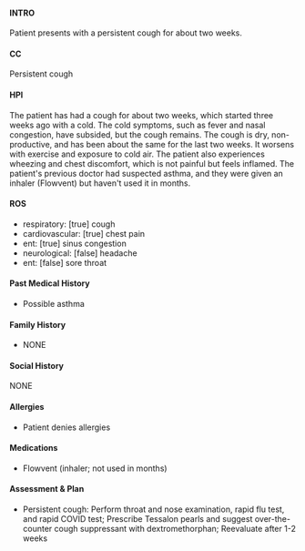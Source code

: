 #### INTRO 
Patient presents with a persistent cough for about two weeks. 

#### CC 
Persistent cough 

#### HPI 
The patient has had a cough for about two weeks, which started three weeks ago with a cold. The cold symptoms, such as fever and nasal congestion, have subsided, but the cough remains. The cough is dry, non-productive, and has been about the same for the last two weeks. It worsens with exercise and exposure to cold air. The patient also experiences wheezing and chest discomfort, which is not painful but feels inflamed. The patient's previous doctor had suspected asthma, and they were given an inhaler (Flowvent) but haven't used it in months.

#### ROS 
- respiratory: [true] cough 
- cardiovascular: [true] chest pain 
- ent: [true] sinus congestion 
- neurological: [false] headache 
- ent: [false] sore throat 

#### Past Medical History 
- Possible asthma

#### Family History 
- NONE

#### Social History 
NONE

#### Allergies 
- Patient denies allergies

#### Medications 
- Flowvent (inhaler; not used in months)

#### Assessment & Plan 
- Persistent cough: Perform throat and nose examination, rapid flu test, and rapid COVID test; Prescribe Tessalon pearls and suggest over-the-counter cough suppressant with dextromethorphan; Reevaluate after 1-2 weeks

